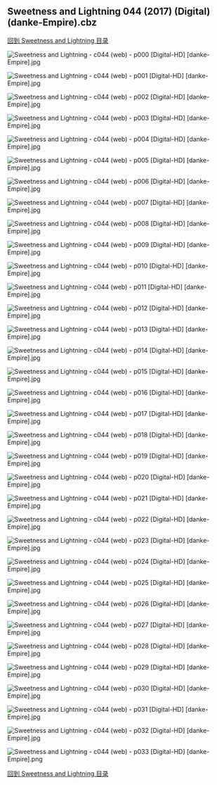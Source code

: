 ## Sweetness and Lightning 044 (2017) (Digital) (danke-Empire).cbz


[回到 Sweetness and Lightning 目录](https://github.com/alicewish/markdown/blob/master/series/Sweetness-Lightning.md)


![Sweetness and Lightning - c044 (web) - p000 [Digital-HD] [danke-Empire].jpg](https://wx1.sinaimg.cn/large/6a9fdecagy1fpfxx2yv4ej21j82cwau2.jpg)

![Sweetness and Lightning - c044 (web) - p001 [Digital-HD] [danke-Empire].jpg](https://wx1.sinaimg.cn/large/6a9fdecagy1fpfxx7ay9kj21kw28znbj.jpg)

![Sweetness and Lightning - c044 (web) - p002 [Digital-HD] [danke-Empire].jpg](https://wx1.sinaimg.cn/large/6a9fdecagy1fpfxxd7u6aj21kw28z7wh.jpg)

![Sweetness and Lightning - c044 (web) - p003 [Digital-HD] [danke-Empire].jpg](https://wx1.sinaimg.cn/large/6a9fdecagy1fpfxxiv715j21kw28z1ji.jpg)

![Sweetness and Lightning - c044 (web) - p004 [Digital-HD] [danke-Empire].jpg](https://wx1.sinaimg.cn/large/6a9fdecagy1fpfxxnmqq4j21kw28z1kx.jpg)

![Sweetness and Lightning - c044 (web) - p005 [Digital-HD] [danke-Empire].jpg](https://wx1.sinaimg.cn/large/6a9fdecagy1fpfxxuvrz2j21kw28znpd.jpg)

![Sweetness and Lightning - c044 (web) - p006 [Digital-HD] [danke-Empire].jpg](https://wx1.sinaimg.cn/large/6a9fdecagy1fpfxy30s4aj21kw28zb29.jpg)

![Sweetness and Lightning - c044 (web) - p007 [Digital-HD] [danke-Empire].jpg](https://wx1.sinaimg.cn/large/6a9fdecagy1fpfxya6qb2j21kw28zb29.jpg)

![Sweetness and Lightning - c044 (web) - p008 [Digital-HD] [danke-Empire].jpg](https://wx1.sinaimg.cn/large/6a9fdecagy1fpfxyfazd4j21kw28z7wh.jpg)

![Sweetness and Lightning - c044 (web) - p009 [Digital-HD] [danke-Empire].jpg](https://wx1.sinaimg.cn/large/6a9fdecagy1fpfxyk8qjmj21kw28zhdt.jpg)

![Sweetness and Lightning - c044 (web) - p010 [Digital-HD] [danke-Empire].jpg](https://wx1.sinaimg.cn/large/6a9fdecagy1fpfxyqp5zsj21kw28z7wh.jpg)

![Sweetness and Lightning - c044 (web) - p011 [Digital-HD] [danke-Empire].jpg](https://wx1.sinaimg.cn/large/6a9fdecagy1fpfxyvgeoij21kw28ze81.jpg)

![Sweetness and Lightning - c044 (web) - p012 [Digital-HD] [danke-Empire].jpg](https://wx1.sinaimg.cn/large/6a9fdecagy1fpfxz0rat5j21kw28z7wh.jpg)

![Sweetness and Lightning - c044 (web) - p013 [Digital-HD] [danke-Empire].jpg](https://wx1.sinaimg.cn/large/6a9fdecagy1fpfxz76ur7j21kw28zu0x.jpg)

![Sweetness and Lightning - c044 (web) - p014 [Digital-HD] [danke-Empire].jpg](https://wx1.sinaimg.cn/large/6a9fdecagy1fpfxzehy6aj21kw28z1kx.jpg)

![Sweetness and Lightning - c044 (web) - p015 [Digital-HD] [danke-Empire].jpg](https://wx1.sinaimg.cn/large/6a9fdecagy1fpfxzk250cj21kw28ze81.jpg)

![Sweetness and Lightning - c044 (web) - p016 [Digital-HD] [danke-Empire].jpg](https://wx1.sinaimg.cn/large/6a9fdecagy1fpfxzpap5rj21kw28z4qp.jpg)

![Sweetness and Lightning - c044 (web) - p017 [Digital-HD] [danke-Empire].jpg](https://wx1.sinaimg.cn/large/6a9fdecagy1fpfxzuf4xij21kw28z7wh.jpg)

![Sweetness and Lightning - c044 (web) - p018 [Digital-HD] [danke-Empire].jpg](https://wx1.sinaimg.cn/large/6a9fdecagy1fpfxzzyrgkj21kw28z4qp.jpg)

![Sweetness and Lightning - c044 (web) - p019 [Digital-HD] [danke-Empire].jpg](https://wx1.sinaimg.cn/large/6a9fdecagy1fpfy057oooj21kw28z7wh.jpg)

![Sweetness and Lightning - c044 (web) - p020 [Digital-HD] [danke-Empire].jpg](https://wx1.sinaimg.cn/large/6a9fdecagy1fpfy0bdmfxj21kw28zhdt.jpg)

![Sweetness and Lightning - c044 (web) - p021 [Digital-HD] [danke-Empire].jpg](https://wx1.sinaimg.cn/large/6a9fdecagy1fpfy0jkp9ej21kw28zkjl.jpg)

![Sweetness and Lightning - c044 (web) - p022 [Digital-HD] [danke-Empire].jpg](https://wx1.sinaimg.cn/large/6a9fdecagy1fpfy0pfisyj21kw28z4qp.jpg)

![Sweetness and Lightning - c044 (web) - p023 [Digital-HD] [danke-Empire].jpg](https://wx1.sinaimg.cn/large/6a9fdecagy1fpfy0vrvhgj21kw28zqv5.jpg)

![Sweetness and Lightning - c044 (web) - p024 [Digital-HD] [danke-Empire].jpg](https://wx1.sinaimg.cn/large/6a9fdecagy1fpfy12hbmaj21kw28z7wh.jpg)

![Sweetness and Lightning - c044 (web) - p025 [Digital-HD] [danke-Empire].jpg](https://wx1.sinaimg.cn/large/6a9fdecagy1fpfy18bl8wj21kw28ze81.jpg)

![Sweetness and Lightning - c044 (web) - p026 [Digital-HD] [danke-Empire].jpg](https://wx1.sinaimg.cn/large/6a9fdecagy1fpfy1enid9j21kw28zb29.jpg)

![Sweetness and Lightning - c044 (web) - p027 [Digital-HD] [danke-Empire].jpg](https://wx1.sinaimg.cn/large/6a9fdecagy1fpfy1m1ykjj21kw28zb29.jpg)

![Sweetness and Lightning - c044 (web) - p028 [Digital-HD] [danke-Empire].jpg](https://wx1.sinaimg.cn/large/6a9fdecagy1fpfy1srx6tj21kw28zqv5.jpg)

![Sweetness and Lightning - c044 (web) - p029 [Digital-HD] [danke-Empire].jpg](https://wx1.sinaimg.cn/large/6a9fdecagy1fpfy20ju37j21kw28zqv5.jpg)

![Sweetness and Lightning - c044 (web) - p030 [Digital-HD] [danke-Empire].jpg](https://wx1.sinaimg.cn/large/6a9fdecagy1fpfy25ay3pj21kw28z1kx.jpg)

![Sweetness and Lightning - c044 (web) - p031 [Digital-HD] [danke-Empire].jpg](https://wx1.sinaimg.cn/large/6a9fdecagy1fpfy2cij3mj21kw28z7wi.jpg)

![Sweetness and Lightning - c044 (web) - p032 [Digital-HD] [danke-Empire].jpg](https://wx1.sinaimg.cn/large/6a9fdecagy1fpfy2i57eqj21kw28z4qp.jpg)

![Sweetness and Lightning - c044 (web) - p033 [Digital-HD] [danke-Empire].png](https://wx1.sinaimg.cn/large/6a9fdecagy1fp235yz1puj21kw28z0ou.jpg)

[回到 Sweetness and Lightning 目录](https://github.com/alicewish/markdown/blob/master/series/Sweetness-Lightning.md)

